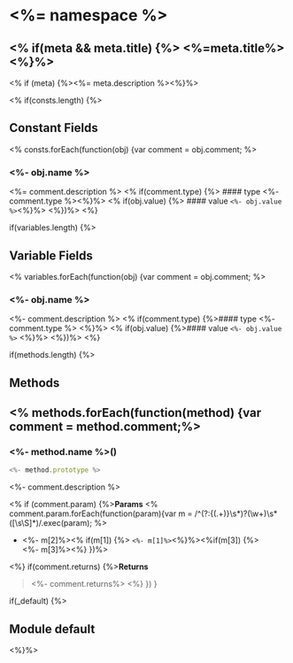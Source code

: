 <!-- @rev <%- checksum %> <%- tpl_checksum %> -->
# <%= namespace %>
<% if(meta && meta.title) {%>
<%=meta.title%>
<%}%>
----

<% if (meta) {%><%= meta.description %><%}%>

<% if(consts.length) {%>
## Constant Fields
<% consts.forEach(function(obj) {var comment = obj.comment; %>
### <%- obj.name %>
<%= comment.description %>
<% if(comment.type) {%>  #### type
<%- comment.type %><%}%>
<% if(obj.value) {%>  #### value
`<%- obj.value %>`<%}%>
<%})%>
<%}

if(variables.length) {%>
## Variable Fields
<% variables.forEach(function(obj) {var comment = obj.comment; %>
### <%- obj.name %>
<%- comment.description %>
<% if(comment.type) {%>#### type
<%- comment.type %>
<%}%>
<% if(obj.value) {%>#### value
`<%- obj.value %>`
<%}%>
<%})%>
<%}

if(methods.length) {%>
## Methods
<% methods.forEach(function(method) {var comment = method.comment;%>
------------------------------------------------------------------------
### <%- method.name %>()

```js
<%- method.prototype %>
```

<%- comment.description %>

<% if (comment.param) {%>**Params**
<% comment.param.forEach(function(param){var m = /^(?:\{(.+)\}\s*)?(\w+)\s*([\s\S]*)/.exec(param); %>
  - <%- m[2]%><% if(m[1]) {%> `<%- m[1]%>`<%}%><%if(m[3]) {%>
    <br><%- m[3]%><%}
})%>

<%}
if(comment.returns) {%>**Returns**

> <%- comment.returns%>
<%}
})
}

if(_default) {%>
## Module default
<%}%>